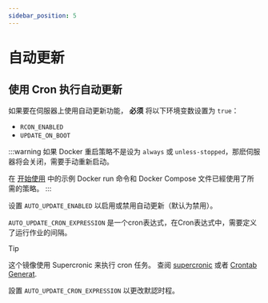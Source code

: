 ```yaml
---
sidebar_position: 5
---
```


# 自动更新

## 使用 Cron 执行自动更新

如果要在伺服器上使用自动更新功能， **必须** 将以下环境变数设置为 `true`：

* `RCON_ENABLED`
* `UPDATE_ON_BOOT`

:::warning
如果 Docker 重启策略不是设为 `always` 或 `unless-stopped`，那麽伺服器将会关闭，需要手动重新启动。

在 [开始使用](https://palworld-server-docker.loef.dev/zh/) 中的示例 Docker run 命令和 Docker Compose 文件已經使用了所需的策略。
:::

设置 `AUTO_UPDATE_ENABLED` 以启用或禁用自动更新（默认为禁用）。

`AUTO_UPDATE_CRON_EXPRESSION` 是一个cron表达式，在Cron表达式中，需要定义了运行作业的间隔。

> [!TIP]
> 这个镜像使用 Supercronic 来执行 cron 任务。
> 查阅 [supercronic](https://github.com/aptible/supercronic#crontab-format)
> 或者
> [Crontab Generat](https://crontab-generator.org).

設置 `AUTO_UPDATE_CRON_EXPRESSION` 以更改默認时程。
